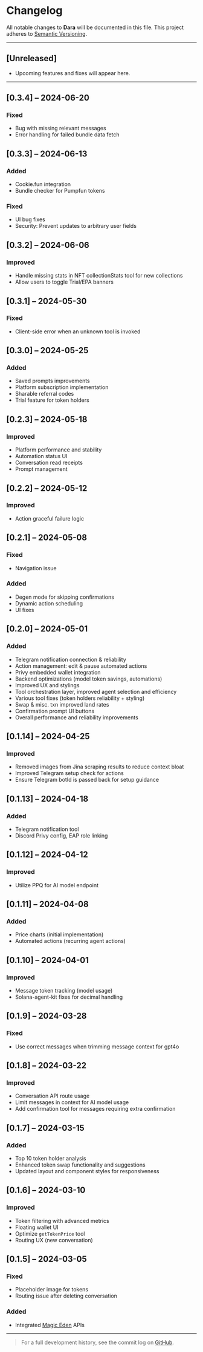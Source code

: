 # Changelog

All notable changes to **Dara** will be documented in this file. This project adheres to [Semantic Versioning](https://semver.org/).

---

## [Unreleased]
- Upcoming features and fixes will appear here.

---

## [0.3.4] – 2024-06-20
### Fixed
- Bug with missing relevant messages
- Error handling for failed bundle data fetch

## [0.3.3] – 2024-06-13
### Added
- Cookie.fun integration
- Bundle checker for Pumpfun tokens
### Fixed
- UI bug fixes
- Security: Prevent updates to arbitrary user fields

## [0.3.2] – 2024-06-06
### Improved
- Handle missing stats in NFT collectionStats tool for new collections
- Allow users to toggle Trial/EPA banners

## [0.3.1] – 2024-05-30
### Fixed
- Client-side error when an unknown tool is invoked

## [0.3.0] – 2024-05-25
### Added
- Saved prompts improvements
- Platform subscription implementation
- Sharable referral codes
- Trial feature for token holders

## [0.2.3] – 2024-05-18
### Improved
- Platform performance and stability
- Automation status UI
- Conversation read receipts
- Prompt management

## [0.2.2] – 2024-05-12
### Improved
- Action graceful failure logic

## [0.2.1] – 2024-05-08
### Fixed
- Navigation issue
### Added
- Degen mode for skipping confirmations
- Dynamic action scheduling
- UI fixes

## [0.2.0] – 2024-05-01
### Added
- Telegram notification connection & reliability
- Action management: edit & pause automated actions
- Privy embedded wallet integration
- Backend optimizations (model token savings, automations)
- Improved UX and stylings
- Tool orchestration layer, improved agent selection and efficiency
- Various tool fixes (token holders reliability + styling)
- Swap & misc. txn improved land rates
- Confirmation prompt UI buttons
- Overall performance and reliability improvements

## [0.1.14] – 2024-04-25
### Improved
- Removed images from Jina scraping results to reduce context bloat
- Improved Telegram setup check for actions
- Ensure Telegram botId is passed back for setup guidance

## [0.1.13] – 2024-04-18
### Added
- Telegram notification tool
- Discord Privy config, EAP role linking

## [0.1.12] – 2024-04-12
### Improved
- Utilize PPQ for AI model endpoint

## [0.1.11] – 2024-04-08
### Added
- Price charts (initial implementation)
- Automated actions (recurring agent actions)

## [0.1.10] – 2024-04-01
### Improved
- Message token tracking (model usage)
- Solana-agent-kit fixes for decimal handling

## [0.1.9] – 2024-03-28
### Fixed
- Use correct messages when trimming message context for gpt4o

## [0.1.8] – 2024-03-22
### Improved
- Conversation API route usage
- Limit messages in context for AI model usage
- Add confirmation tool for messages requiring extra confirmation

## [0.1.7] – 2024-03-15
### Added
- Top 10 token holder analysis
- Enhanced token swap functionality and suggestions
- Updated layout and component styles for responsiveness

## [0.1.6] – 2024-03-10
### Improved
- Token filtering with advanced metrics
- Floating wallet UI
- Optimize `getTokenPrice` tool
- Routing UX (new conversation)

## [0.1.5] – 2024-03-05
### Fixed
- Placeholder image for tokens
- Routing issue after deleting conversation
### Added
- Integrated [Magic Eden](https://magiceden.io/) APIs

---

> For a full development history, see the commit log on [GitHub](https://github.com/DaraProjects/dara-app/commits/main).
